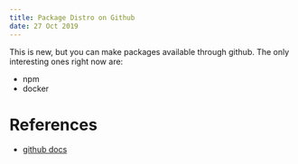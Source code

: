 ```yaml
---
title: Package Distro on Github
date: 27 Oct 2019
---
```


This is new, but you can make packages available through github. The only interesting ones
right now are:

- npm
- docker

# References

- [github docs](https://help.github.com/en/github/managing-packages-with-github-package-registry/about-github-package-registry)
